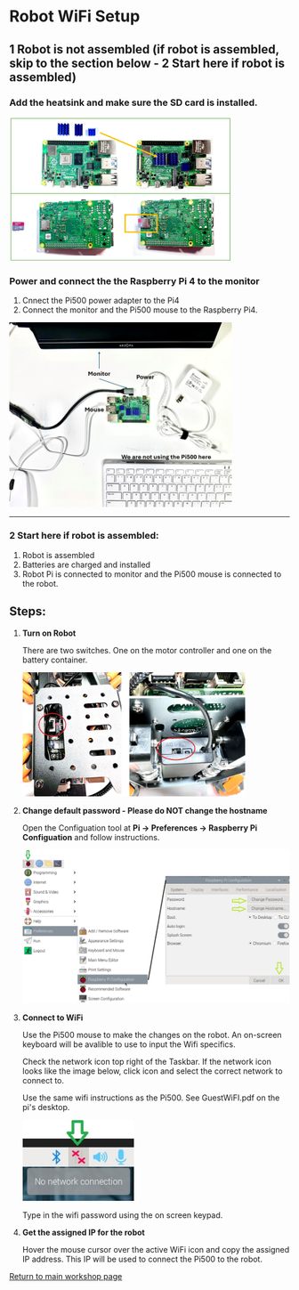 # **Robot WiFi Setup**

## 1 Robot is not assembled (if robot is assembled, skip to the section below - 2 Start here if robot is assembled)

### Add the heatsink and make sure the SD card is installed.

  <img src="/zzimages/Pi-HeatSink-SD-Card.jpg" width="400" > 

### Power and connect the the Raspberry Pi 4 to the monitor

1. Cnnect the Pi500 power adapter to the Pi4
1. Connect the monitor and the Pi500 mouse to the Raspberry Pi4.

  <img src="/zzimages/Pi4_Wifi_Setup.jpg" width="400" > 









-----------------------------------------------------
### 2 Start here if robot is assembled:

1. Robot is assembled
1. Batteries are charged and installed
1. Robot Pi is connected to monitor and the Pi500 mouse is connected to the robot.
   
## Steps:

1. **Turn on Robot**

   There are two switches. One on the motor controller and one on the battery container.
   
   <img src="/zzimages/RoobotOnOff.jpg" width="400" > 

   
1. **Change default password - Please do **NOT** change the hostname**

   Open the Configuation tool at **Pi -> Preferences -> Raspberry Pi Configuation** and follow instructions.   
   
   
   <img src="/zzimages/PiConfigPWandHost.jpg" width="500" > 


1. **Connect to WiFi**

   Use the Pi500 mouse to make the changes on the robot. An on-screen keyboard will be avalible to use to input the Wifi specifics. 

   Check the network icon top right of the Taskbar. If the network icon looks like the image below, click icon and select the correct network to connect to.

   Use the same wifi instructions as the Pi500.  See GuestWiFI.pdf on the pi's desktop.

   <img src="/zzimages/wifisetup-01.jpg" width="200" > 

   Type in the wifi password using the on screen keypad.

1. **Get the assigned IP for the robot**

   Hover the mouse cursor over the active WiFi icon and copy the assigned IP address. This IP will be used to connect the Pi500 to the robot.   


[Return to main workshop page](/README.md)

    

